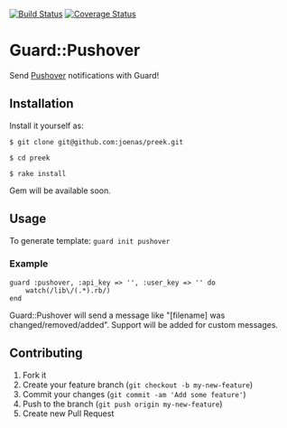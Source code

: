 [![Build Status](https://travis-ci.org/joenas/preek.png)](https://travis-ci.org/joenas/guard-pushover)
[![Coverage Status](https://coveralls.io/repos/joenas/guard-pushover/badge.png?branch=master)](https://coveralls.io/r/joenas/guard-pushover)


# Guard::Pushover

Send [Pushover](https://pushover.net/) notifications with Guard!

## Installation

Install it yourself as:

    $ git clone git@github.com:joenas/preek.git

    $ cd preek

    $ rake install
    
Gem will be available soon.

## Usage

To generate template: `guard init pushover` 

### Example

    guard :pushover, :api_key => '', :user_key => '' do
        watch(/lib\/(.*).rb/)
    end

Guard::Pushover will send a message like "[filename] was changed/removed/added".
Support will be added for custom messages.

## Contributing

1. Fork it
2. Create your feature branch (`git checkout -b my-new-feature`)
3. Commit your changes (`git commit -am 'Add some feature'`)
4. Push to the branch (`git push origin my-new-feature`)
5. Create new Pull Request
